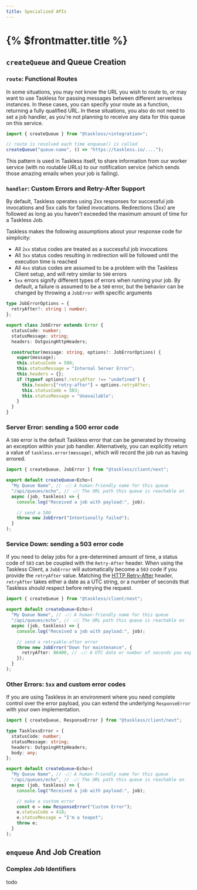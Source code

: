 ```yaml
---
title: Specialized APIs
---
```


# {% $frontmatter.title %}

## `createQueue` and Queue Creation

### `route`: Functional Routes

In some situations, you may not know the URL you wish to route to, or may want to use Taskless for passing messages between different serverless instances. In these cases, you can specify your route as a function, returning a fully qualified URL. In these situations, you also do not need to set a job handler, as you're not planning to receive any data for this queue on this service.

```ts
import { createQueue } from "@taskless/<integration>";

// route is resolved each time enqueue() is called
createQueue("queue-name", () => "https://taskless.io/....");
```

This pattern is used in Taskless itself, to share information from our worker service (with no routable URLs) to our notification service (which sends those amazing emails when your job is failing).

### `handler`: Custom Errors and Retry-After Support

By default, Taskless operates using 2xx responses for successful job invocations and 5xx calls for failed invocations. Redirections (3xx) are followed as long as you haven't exceeded the maximum amount of time for a Taskless Job.

Taskless makes the following assumptions about your response code for simplicity:

- All `2xx` status codes are treated as a successful job invocations
- All `3xx` status codes resulting in redirection will be followed until the execution time is reached
- All `4xx` status codes are assumed to be a problem with the Taskless Client setup, and will retry similar to `500` errors
- `5xx` errors signify different types of errors when running your job. By default, a failure is assumed to be a `500` error, but the behavior can be changed by throwing a `JobError` with specific arguments

```ts
type JobErrorOptions = {
  retryAfter?: string | number;
};

export class JobError extends Error {
  statusCode: number;
  statusMessage: string;
  headers: OutgoingHttpHeaders;

  constructor(message: string, options?: JobErrorOptions) {
    super(message);
    this.statusCode = 500;
    this.statusMessage = "Internal Server Error";
    this.headers = {};
    if (typeof options?.retryAfter !== "undefined") {
      this.headers["retry-after"] = options.retryAfter;
      this.statusCode = 503;
      this.statusMessage = "Unavailable";
    }
  }
}
```

### Server Error: sending a 500 error code

A `500` error is the default Taskless error that can be generated by throwing an exception within your job handler. Alternatively, you can explicitly return a value of `taskless.error(message)`, which will record the job run as having errored.

```ts
import { createQueue, JobError } from "@taskless/client/next";

export default createQueue<Echo>(
  "My Queue Name", // 👈🏼 A human-friendly name for this queue
  "/api/queues/echo", // 👈🏼 The URL path this queue is reachable on
  async (job, taskless) => {
    console.log("Received a job with payload:", job);

    // send a 500
    throw new JobError("Intentionally failed");
  }
);
```

### Service Down: sending a 503 error code

If you need to delay jobs for a pre-determined amount of time, a status code of `503` can be coupled with the `Retry-After` header. When using the Taskless Client, a `JobError` will automatically become a `503` code if you provide the `retryAfter` value. Matching the [HTTP Retry-After](https://developer.mozilla.org/en-US/docs/Web/HTTP/Headers/Retry-After) header, `retryAfter` takes either a date as a UTC string, or a number of seconds that Taskless should respect before retrying the request.

```ts
import { createQueue } from "@taskless/client/next";

export default createQueue<Echo>(
  "My Queue Name", // 👈🏼 A human-friendly name for this queue
  "/api/queues/echo", // 👈🏼 The URL path this queue is reachable on
  async (job, taskless) => {
    console.log("Received a job with payload:", job);

    // send a retryable-after error
    throw new JobError("Down for maintenance", {
      retryAfter: 86400, // 👈🏼 A UTC date or number of seconds you expect this endpoint to be down for
    });
  }
);
```

### Other Errors: `5xx` and custom error codes

If you are using Taskless in an environment where you need complete control over the error payload, you can extend the underlying `ResponseError` with your own implementation.

```ts
import { createQueue, ResponseError } from "@taskless/client/next";

type TasklessError = {
  statusCode: number;
  statusMessage: string;
  headers: OutgoingHttpHeaders;
  body: any;
};

export default createQueue<Echo>(
  "My Queue Name", // 👈🏼 A human-friendly name for this queue
  "/api/queues/echo", // 👈🏼 The URL path this queue is reachable on
  async (job, taskless) => {
    console.log("Received a job with payload:", job);

    // make a custom error
    const e = new ResponseError("Custom Error");
    e.statusCode = 418;
    e.statusMessage = "I'm a teapot";
    throw e;
  }
);
```

## `enqueue` And Job Creation

### Complex Job Identifiers

todo
